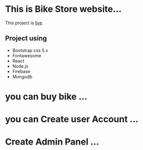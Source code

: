 # This is Bike Store website...

This project is [live](https://github.com/facebook/create-react-app).

## Project using
* Bootstrap css 5.x
* Fontawesome
* React 
* Node.js
* Firebase
* Mongodb

# you can buy bike ...
# you can Create user Account ...
# Create Admin Panel ...
